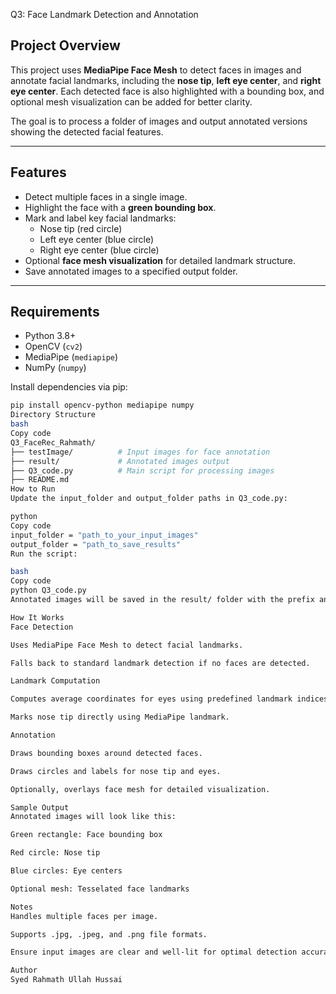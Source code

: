 Q3: Face Landmark Detection and Annotation

## Project Overview
This project uses **MediaPipe Face Mesh** to detect faces in images and annotate facial landmarks, including the **nose tip**, **left eye center**, and **right eye center**. Each detected face is also highlighted with a bounding box, and optional mesh visualization can be added for better clarity.

The goal is to process a folder of images and output annotated versions showing the detected facial features.

---

## Features
- Detect multiple faces in a single image.
- Highlight the face with a **green bounding box**.
- Mark and label key facial landmarks:
  - Nose tip (red circle)
  - Left eye center (blue circle)
  - Right eye center (blue circle)
- Optional **face mesh visualization** for detailed landmark structure.
- Save annotated images to a specified output folder.

---

## Requirements
- Python 3.8+
- OpenCV (`cv2`)
- MediaPipe (`mediapipe`)
- NumPy (`numpy`)

Install dependencies via pip:
```bash
pip install opencv-python mediapipe numpy
Directory Structure
bash
Copy code
Q3_FaceRec_Rahmath/
├── testImage/          # Input images for face annotation
├── result/             # Annotated images output
├── Q3_code.py          # Main script for processing images
├── README.md
How to Run
Update the input_folder and output_folder paths in Q3_code.py:

python
Copy code
input_folder = "path_to_your_input_images"
output_folder = "path_to_save_results"
Run the script:

bash
Copy code
python Q3_code.py
Annotated images will be saved in the result/ folder with the prefix annotated_.

How It Works
Face Detection

Uses MediaPipe Face Mesh to detect facial landmarks.

Falls back to standard landmark detection if no faces are detected.

Landmark Computation

Computes average coordinates for eyes using predefined landmark indices.

Marks nose tip directly using MediaPipe landmark.

Annotation

Draws bounding boxes around detected faces.

Draws circles and labels for nose tip and eyes.

Optionally, overlays face mesh for detailed visualization.

Sample Output
Annotated images will look like this:

Green rectangle: Face bounding box

Red circle: Nose tip

Blue circles: Eye centers

Optional mesh: Tesselated face landmarks

Notes
Handles multiple faces per image.

Supports .jpg, .jpeg, and .png file formats.

Ensure input images are clear and well-lit for optimal detection accuracy.

Author
Syed Rahmath Ullah Hussai